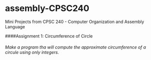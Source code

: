 # assembly-CPSC240
Mini Projects from CPSC 240 - Computer Organization and Assembly Language

####Assignment 1: Circumference of Circle
  ###### Make a program tha will compute the approximate circumference of a circule using only integers.
